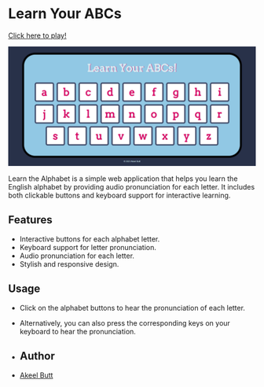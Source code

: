 # Learn Your ABCs
[Click here to play!](https://learn-your-abcs.onrender.com)

![ABC Program Screenshot](images/abcprogram.png)

Learn the Alphabet is a simple web application that helps you learn the English alphabet by providing audio pronunciation for each letter. It includes both clickable buttons and keyboard support for interactive learning.

## Features
- Interactive buttons for each alphabet letter.
- Keyboard support for letter pronunciation.
- Audio pronunciation for each letter.
- Stylish and responsive design.

## Usage
- Click on the alphabet buttons to hear the pronunciation of each letter.
- Alternatively, you can also press the corresponding keys on your keyboard to hear the pronunciation.

- ## Author
- [Akeel Butt](https://github.com/omegakeel)
